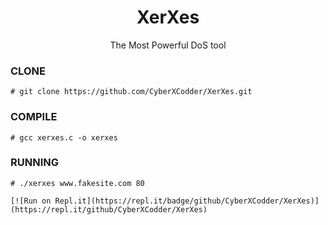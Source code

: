 <h1 align="center">XerXes</h1>
<p align="center">
  The Most Powerful DoS tool
</p>

### CLONE
```
# git clone https://github.com/CyberXCodder/XerXes.git
```

### COMPILE
```
# gcc xerxes.c -o xerxes
```

### RUNNING
```
# ./xerxes www.fakesite.com 80

[![Run on Repl.it](https://repl.it/badge/github/CyberXCodder/XerXes)](https://repl.it/github/CyberXCodder/XerXes)
```
